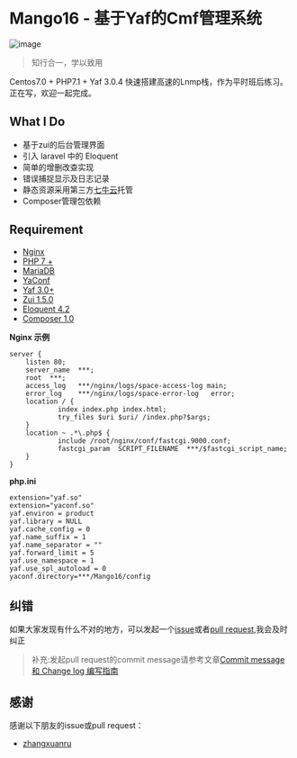 # Mango16 - 基于Yaf的Cmf管理系统

![image](http://static.mango16.cc/mango16LOGO.png)

> 知行合一，学以致用

Centos7.0 + PHP7.1 + Yaf 3.0.4 快速搭建高速的Lnmp栈，作为平时班后练习。正在写，欢迎一起完成。

## What I Do
- 基于zui的后台管理界面
- 引入 laravel 中的 Eloquent
- 简单的增删改查实现
- 错误捕捉显示及日志记录
- 静态资源采用第三方[七牛云](http://www.qiniu.com/?utm_campaign=baiduSEM&utm_source=baiduSEM&utm_medium=baiduSEM&utm_content=baiduSEM)托管
- Composer管理包依赖

## Requirement
- [Nginx](http://nginx.org/)
- [PHP 7 +](http://php.net/manual/zh/migration71.new-features.php)
- [MariaDB](https://www.zhihu.com/question/41832866)
- [YaConf](http://pecl.php.net/package/yaconf)
- [Yaf 3.0+](http://pecl.php.net/package/yaf)
- [Zui 1.5.0](http://www.zui.sexy/#/)
- [Eloquent 4.2](https://lvwenhan.com/laravel/421.html)
- [Composer 1.0](http://pkg.phpcomposer.com/)

**Nginx 示例**


```
server {
    listen 80;
    server_name  ***;
    root  ***;
    access_log   ***/nginx/logs/space-access-log main;
    error_log    ***/nginx/logs/space-error-log   error;
    location / {
            index index.php index.html;
            try_files $uri $uri/ /index.php?$args;
    }
    location ~ .*\.php$ {
            include /root/nginx/conf/fastcgi.9000.conf;
            fastcgi_param  SCRIPT_FILENAME  ***/$fastcgi_script_name;
    }
}

```

**php.ini**


```
extension="yaf.so"
extension="yaconf.so"
yaf.environ = product
yaf.library = NULL
yaf.cache_config = 0
yaf.name_suffix = 1
yaf.name_separator = ""
yaf.forward_limit = 5
yaf.use_namespace = 1
yaf.use_spl_autoload = 0
yaconf.directory=***/Mango16/config

```

## 纠错

如果大家发现有什么不对的地方，可以发起一个[issue](https://github.com/PuShaoWei/Mango16/issues)或者[pull request](https://github.com/PuShaoWei/Mango16/pulls),我会及时纠正

> 补充:发起pull request的commit message请参考文章[Commit message 和 Change log 编写指南](http://www.ruanyifeng.com/blog/2016/01/commit_message_change_log.html)

## 感谢

感谢以下朋友的issue或pull request：

- [zhangxuanru](https://github.com/zhangxuanru)
